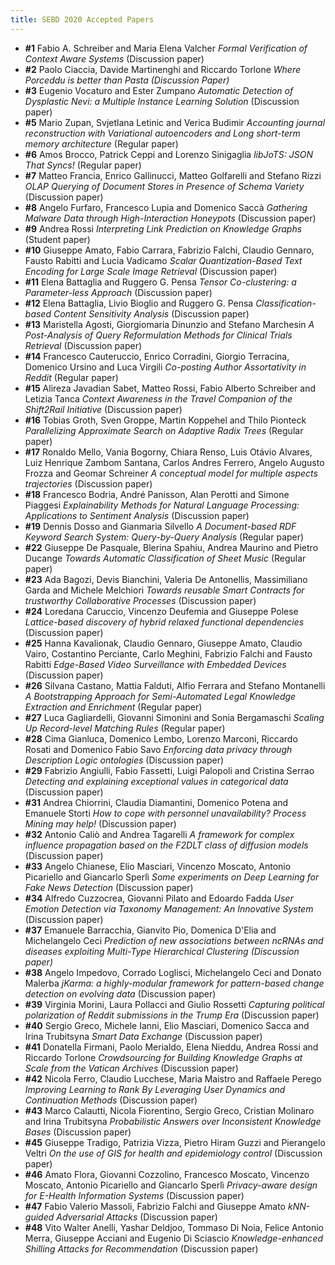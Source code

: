 ```yaml
---
title: SEBD 2020 Accepted Papers
---
```


 - **#1** Fabio A. Schreiber and Maria Elena Valcher *Formal Verification of Context Aware Systems* (Discussion paper)
 - **#2** Paolo Ciaccia, Davide Martinenghi and Riccardo Torlone *Where Porceddu is better than Pasta (Discussion Paper)* 
 - **#3** Eugenio Vocaturo and Ester Zumpano *Automatic Detection of Dysplastic Nevi: a Multiple Instance Learning Solution* (Discussion paper)
 - **#5** Mario Zupan, Svjetlana Letinic and Verica Budimir *Accounting journal reconstruction with Variational autoencoders and Long short-term memory architecture* (Regular paper)
 - **#6** Amos Brocco, Patrick Ceppi and Lorenzo Sinigaglia *libJoTS: JSON That Syncs!* (Regular paper)
 - **#7** Matteo Francia, Enrico Gallinucci, Matteo Golfarelli and Stefano Rizzi *OLAP Querying of Document Stores in Presence of Schema Variety* (Discussion paper)
 - **#8** Angelo Furfaro, Francesco Lupia and Domenico Saccà *Gathering Malware Data through High-Interaction Honeypots* (Discussion paper)
 - **#9** Andrea Rossi *Interpreting Link Prediction on Knowledge Graphs* (Student paper)
 - **#10** Giuseppe Amato, Fabio Carrara, Fabrizio Falchi, Claudio Gennaro, Fausto Rabitti and Lucia Vadicamo *Scalar Quantization-Based Text Encoding for Large Scale Image Retrieval* (Discussion paper)
 - **#11** Elena Battaglia and Ruggero G. Pensa *Tensor Co-clustering: a Parameter-less Approach* (Discussion paper)
 - **#12** Elena Battaglia, Livio Bioglio and Ruggero G. Pensa *Classification-based Content Sensitivity Analysis* (Discussion paper)
 - **#13** Maristella Agosti, Giorgiomaria Dinunzio and Stefano Marchesin *A Post-Analysis of Query Reformulation Methods for Clinical Trials Retrieval* (Discussion paper)
 - **#14** Francesco Cauteruccio, Enrico Corradini, Giorgio Terracina, Domenico Ursino and Luca Virgili *Co-posting Author Assortativity in Reddit* (Regular paper)
 - **#15** Alireza Javadian Sabet, Matteo Rossi, Fabio Alberto Schreiber and Letizia Tanca *Context Awareness in the Travel Companion of the Shift2Rail Initiative* (Discussion paper)
 - **#16** Tobias Groth, Sven Groppe, Martin Koppehel and Thilo Pionteck *Parallelizing Approximate Search on Adaptive Radix Trees* (Regular paper)
 - **#17** Ronaldo Mello, Vania Bogorny, Chiara Renso, Luis Otávio Alvares, Luiz Henrique Zambom Santana, Carlos Andres Ferrero, Angelo Augusto Frozza and Geomar Schreiner *A conceptual model for multiple aspects trajectories* (Discussion paper)
 - **#18** Francesco Bodria, André Panisson, Alan Perotti and Simone Piaggesi *Explainability Methods for Natural Language Processing: Applications to Sentiment Analysis* (Discussion paper)
 - **#19** Dennis Dosso and Gianmaria Silvello *A Document-based RDF Keyword Search System: Query-by-Query Analysis* (Regular paper)
 - **#22** Giuseppe De Pasquale, Blerina Spahiu, Andrea Maurino and Pietro Ducange *Towards Automatic Classification of Sheet Music* (Regular paper)
 - **#23** Ada Bagozi, Devis Bianchini, Valeria De Antonellis, Massimiliano Garda and Michele Melchiori *Towards reusable Smart Contracts for trustworthy Collaborative Processes* (Discussion paper)
 - **#24** Loredana Caruccio, Vincenzo Deufemia and Giuseppe Polese *Lattice-based discovery of hybrid relaxed functional dependencies* (Discussion paper)
 - **#25** Hanna Kavalionak, Claudio Gennaro, Giuseppe Amato, Claudio Vairo, Costantino Perciante, Carlo Meghini, Fabrizio Falchi and Fausto Rabitti *Edge-Based Video Surveillance with Embedded Devices* (Discussion paper)
 - **#26** Silvana Castano, Mattia Falduti, Alfio Ferrara and Stefano Montanelli *A Bootstrapping Approach for Semi-Automated Legal Knowledge Extraction and Enrichment* (Regular paper)
 - **#27** Luca Gagliardelli, Giovanni Simonini and Sonia Bergamaschi *Scaling Up Record-level Matching Rules* (Regular paper)
 - **#28** Cima Gianluca, Domenico Lembo, Lorenzo Marconi, Riccardo Rosati and Domenico Fabio Savo *Enforcing data privacy through Description Logic ontologies* (Discussion paper)
 - **#29** Fabrizio Angiulli, Fabio Fassetti, Luigi Palopoli and Cristina Serrao *Detecting and explaining exceptional values in categorical data* (Discussion paper)
 - **#31** Andrea Chiorrini, Claudia Diamantini, Domenico Potena and Emanuele Storti *How to cope with personnel unavailability? Process Mining may help!* (Discussion paper)
 - **#32** Antonio Caliò and Andrea Tagarelli *A framework for complex influence propagation based on the F2DLT class of diffusion models* (Discussion paper)
 - **#33** Angelo Chianese, Elio Masciari, Vincenzo Moscato, Antonio Picariello and Giancarlo Sperlì *Some experiments on Deep Learning for Fake News Detection* (Discussion paper)
 - **#34** Alfredo Cuzzocrea, Giovanni Pilato and Edoardo Fadda *User Emotion Detection via Taxonomy Management: An Innovative System* (Discussion paper)
 - **#37** Emanuele Barracchia, Gianvito Pio, Domenica D'Elia and Michelangelo Ceci *Prediction of new associations between ncRNAs and diseases exploiting Multi-Type Hierarchical Clustering (Discussion paper)* 
 - **#38** Angelo Impedovo, Corrado Loglisci, Michelangelo Ceci and Donato Malerba *jKarma: a highly-modular framework for pattern-based change detection on evolving data* (Discussion paper)
 - **#39** Virginia Morini, Laura Pollacci and Giulio Rossetti *Capturing political polarization of Reddit submissions in the Trump Era* (Discussion paper)
 - **#40** Sergio Greco, Michele Ianni, Elio Masciari, Domenico Sacca and Irina Trubitsyna *Smart Data Exchange* (Discussion paper)
 - **#41** Donatella Firmani, Paolo Merialdo, Elena Nieddu, Andrea Rossi and Riccardo Torlone *Crowdsourcing for Building Knowledge Graphs at Scale from the Vatican Archives* (Discussion paper)
 - **#42** Nicola Ferro, Claudio Lucchese, Maria Maistro and Raffaele Perego *Improving Learning to Rank By Leveraging User Dynamics and Continuation Methods* (Discussion paper)
 - **#43** Marco Calautti, Nicola Fiorentino, Sergio Greco, Cristian Molinaro and Irina Trubitsyna *Probabilistic Answers over Inconsistent Knowledge Bases* (Discussion paper)
 - **#45** Giuseppe Tradigo, Patrizia Vizza, Pietro Hiram Guzzi and Pierangelo Veltri *On the use of GIS for health and epidemiology control* (Discussion paper)
 - **#46** Amato Flora, Giovanni Cozzolino, Francesco Moscato, Vincenzo Moscato, Antonio Picariello and Giancarlo Sperlì *Privacy-aware design for E-Health Information Systems* (Discussion paper)
 - **#47** Fabio Valerio Massoli, Fabrizio Falchi and Giuseppe Amato *kNN-guided Adversarial Attacks* (Discussion paper)
 - **#48** Vito Walter Anelli, Yashar Deldjoo, Tommaso Di Noia, Felice Antonio Merra, Giuseppe Acciani and Eugenio Di Sciascio *Knowledge-enhanced Shilling Attacks for Recommendation* (Discussion paper)
